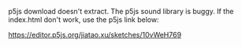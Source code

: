 p5js download doesn't extract. The p5js sound library is buggy. If the index.html don't work, use the p5js link below:

https://editor.p5js.org/jiatao.xu/sketches/10vWeH769
